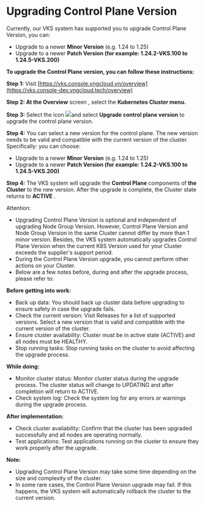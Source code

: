 # Upgrading Control Plane Version

Currently, our VKS system has supported you to upgrade Control Plane Version, you can:

* Upgrade to a newer **Minor Version** (e.g. 1.24 to 1.25)
* Upgrade to a newer **Patch Version (for example: 1.24.2-VKS.100 to 1.24.5-VKS.200)**

**To upgrade the Control Plane version, you can follow these instructions:**

**Step 1:** Visit [https://vks.console.vngcloud.vn/overview](https://vks.console-dev.vngcloud.tech/overview)

**Step 2: At the Overview** screen , select the **Kubernetes Cluster menu.**

**Step 3:** Select the icon ![](https://docs.vngcloud.vn/\~gitbook/image?url=https%3A%2F%2Fdocs-admin.vngcloud.vn%2Fdownload%2Fthumbnails%2F73762015%2Fimage2024-4-16\_15-51-55.png%3Fversion%3D1%26modificationDate%3D1713262579000%26api%3Dv2\&width=40\&dpr=4\&quality=100\&sign=10c09f1b\&sv=1)and select **Upgrade control plane version** to upgrade the control plane version.

**Step 4:** You can select a new version for the control plane. The new version needs to be valid and compatible with the current version of the cluster. Specifically: you can choose:

* Upgrade to a newer **Minor Version** (e.g. 1.24 to 1.25)
* Upgrade to a newer **Patch Version (for example: 1.24.2-VKS.100 to 1.24.5-VKS.200)**

**Step 4:** The VKS system will upgrade the **Control Plane** components of **the Cluster** to the new version. After the upgrade is complete, the Cluster state returns to **ACTIVE** .

Attention:

* Upgrading Control Plane Version is optional and independent of upgrading Node Group Version. However, Control Plane Version and Node Group Version in the same Cluster cannot differ by more than 1 minor version. Besides, the VKS system automatically upgrades Control Plane Version when the current K8S Version used for your Cluster exceeds the supplier's support period.
* During the Control Plane Version upgrade, you cannot perform other actions on your Cluster.
* Below are a few notes before, during and after the upgrade process, please refer to:

**Before getting into work:**

* Back up data: You should back up cluster data before upgrading to ensure safety in case the upgrade fails.
* Check the current version: Visit Releases for a list of supported versions. Select a new version that is valid and compatible with the current version of the cluster.
* Ensure cluster availability: Cluster must be in active state (ACTIVE) and all nodes must be HEALTHY.
* Stop running tasks: Stop running tasks on the cluster to avoid affecting the upgrade process.

**While doing:**

* Monitor cluster status: Monitor cluster status during the upgrade process. The cluster status will change to UPDATING and after completion will return to ACTIVE.
* Check system log: Check the system log for any errors or warnings during the upgrade process.

**After implementation:**

* Check cluster availability: Confirm that the cluster has been upgraded successfully and all nodes are operating normally.
* Test applications: Test applications running on the cluster to ensure they work properly after the upgrade.

**Note:**

* Upgrading Control Plane Version may take some time depending on the size and complexity of the cluster.
* In some rare cases, the Control Plane Version upgrade may fail. If this happens, the VKS system will automatically rollback the cluster to the current version.
